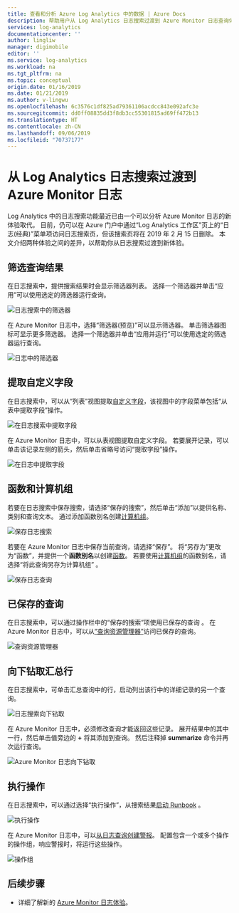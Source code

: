 ```yaml
---
title: 查看和分析 Azure Log Analytics 中的数据 | Azure Docs
description: 帮助用户从 Log Analytics 日志搜索过渡到 Azure Monitor 日志查询体验。
services: log-analytics
documentationcenter: ''
author: lingliw
manager: digimobile
editor: ''
ms.service: log-analytics
ms.workload: na
ms.tgt_pltfrm: na
ms.topic: conceptual
origin.date: 01/16/2019
ms.date: 01/21/2019
ms.author: v-lingwu
ms.openlocfilehash: 6c3576c1df825ad79361106acdcc843e092afc3e
ms.sourcegitcommit: dd0ff08835dd3f8db3cc55301815ad69ff472b13
ms.translationtype: HT
ms.contentlocale: zh-CN
ms.lasthandoff: 09/06/2019
ms.locfileid: "70737177"
---
```

# <a name="transition-from-log-analytics-log-search-to-azure-monitor-logs"></a>从 Log Analytics 日志搜索过渡到 Azure Monitor 日志
Log Analytics 中的日志搜索功能最近已由一个可以分析 Azure Monitor 日志的新体验取代。 目前，仍可以在 Azure 门户中通过“Log Analytics 工作区”页上的“日志(经典)”菜单项访问日志搜索页，但该搜索页将在 2019 年 2 月 15 日删除。   本文介绍两种体验之间的差异，以帮助你从日志搜索过渡到新体验。 

## <a name="filter-results-of-a-query"></a>筛选查询结果
在日志搜索中，提供搜索结果时会显示筛选器列表。 选择一个筛选器并单击“应用”可以使用选定的筛选器运行查询。 

![日志搜索中的筛选器](media/log-search-transition/filter-log-search.png)

在 Azure Monitor 日志中，选择“筛选器(预览)”可以显示筛选器。  单击筛选器图标可显示更多筛选器。 选择一个筛选器并单击“应用并运行”可以使用选定的筛选器运行查询。 

![日志中的筛选器](media/log-search-transition/filter-logs.png)

## <a name="extract-custom-fields"></a>提取自定义字段 
在日志搜索中，可以从“列表”视图提取[自定义字段](../platform/custom-fields.md)，该视图中的字段菜单包括“从表中提取字段”操作。 

![在日志搜索中提取字段](media/log-search-transition/extract-fields-log-search.png)

在 Azure Monitor 日志中，可以从表视图提取自定义字段。 若要展开记录，可以单击该记录左侧的箭头，然后单击省略号访问“提取字段”操作。 

![在日志中提取字段](media/log-search-transition/extract-fields-logs.png)

## <a name="functions-and-computer-groups"></a>函数和计算机组
若要在日志搜索中保存搜索，请选择“保存的搜索”，然后单击“添加”以提供名称、类别和查询文本。   通过添加函数别名创建[计算机组](../platform/computer-groups.md)。

![保存日志搜索](media/log-search-transition/save-search-log-search.png)

若要在 Azure Monitor 日志中保存当前查询，请选择“保存”。  将“另存为”更改为“函数”，并提供一个**函数别名**以创建[函数](functions.md)。   若要使用[计算机组](../platform/computer-groups.md)的函数别名，请选择“将此查询另存为计算机组”  。

![保存日志查询](media/log-search-transition/save-query-logs.png)

## <a name="saved-queries"></a>已保存的查询
在日志搜索中，可以通过操作栏中的“保存的搜索”项使用已保存的查询  。 在 Azure Monitor 日志中，可以从[“查询资源管理器”](../log-query/get-started-portal.md#save-queries)访问已保存的查询。

![查询资源管理器](media/log-search-transition/query-explorer.png)

## <a name="drill-down-on-summarized-rows"></a>向下钻取汇总行
在日志搜索中，可单击汇总查询中的行，启动列出该行中的详细记录的另一个查询。

![日志搜索向下钻取](media/log-search-transition/drilldown-search.png)

在 Azure Monitor 日志中，必须修改查询才能返回这些记录。 展开结果中的其中一行，然后单击值旁边的 **+** 将其添加到查询。 然后注释掉 **summarize** 命令并再次运行查询。

![Azure Monitor 日志向下钻取](media/log-search-transition/drilldown-logs.png)

## <a name="take-action"></a>执行操作
在日志搜索中，可以通过选择“执行操作”，从搜索结果[启动 Runbook](/azure-monitor/platform/action-groups)  。

![执行操作](media/log-search-transition/take-action-log-search.png)

在 Azure Monitor 日志中，可以[从日志查询创建警报](../platform/alerts-log.md)。 配置包含一个或多个操作的操作组，响应警报时，将运行这些操作。

![操作组](media/log-search-transition/action-group.png)

## <a name="next-steps"></a>后续步骤

- 详细了解新的 [Azure Monitor 日志体验](get-started-portal.md)。



